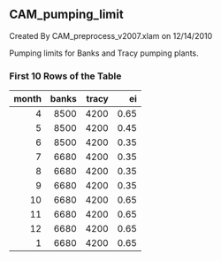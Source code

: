 ## CAM_pumping_limit
Created By CAM_preprocess_v2007.xlam on 12/14/2010

Pumping limits for Banks and Tracy pumping plants.

### First 10 Rows of the Table
|   month |   banks |   tracy |   ei |
|--------:|--------:|--------:|-----:|
|       4 |    8500 |    4200 | 0.65 |
|       5 |    8500 |    4200 | 0.45 |
|       6 |    8500 |    4200 | 0.35 |
|       7 |    6680 |    4200 | 0.35 |
|       8 |    6680 |    4200 | 0.35 |
|       9 |    6680 |    4200 | 0.35 |
|      10 |    6680 |    4200 | 0.65 |
|      11 |    6680 |    4200 | 0.65 |
|      12 |    6680 |    4200 | 0.65 |
|       1 |    6680 |    4200 | 0.65 |